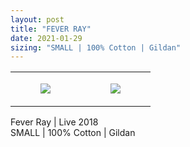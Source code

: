 ```yaml
---
layout: post
title: "FEVER RAY"
date: 2021-01-29
sizing: "SMALL | 100% Cotton | Gildan"
---
```




<table style="width:100%;"><tr><td style="vertical-align:top;">
      <figure class="tmblr-full" data-orig-height="2048" data-orig-width="1365" data-orig-src="https://concertshirts.netlify.app/shirts/0582/0582-01.jpg"><img src="https://64.media.tumblr.com/b02c6fe3b94d087f182c67a2e880bf41/728b84d3f2de089e-d0/s540x810/7442f56ed082a33d37e6d2bf0b10dc62721e949a.jpg" data-orig-height="2048" data-orig-width="1365" data-orig-src="https://concertshirts.netlify.app/shirts/0582/0582-01.jpg"/></figure></td>
    <td style="vertical-align:top;">
      <figure class="tmblr-full" data-orig-height="2048" data-orig-width="1365" data-orig-src="https://concertshirts.netlify.app/shirts/0582/0582-02.jpg"><img src="https://64.media.tumblr.com/765cdeb3530be2c18f7f33a2e942fb4c/728b84d3f2de089e-cb/s540x810/1e738ce99b1a29a8d9c0fa97084b8bf2e78946ec.jpg" data-orig-height="2048" data-orig-width="1365" data-orig-src="https://concertshirts.netlify.app/shirts/0582/0582-02.jpg"/></figure></td>
  </tr></table><p>
  Fever Ray | Live 2018<br/>SMALL | 100% Cotton | Gildan
</p>
